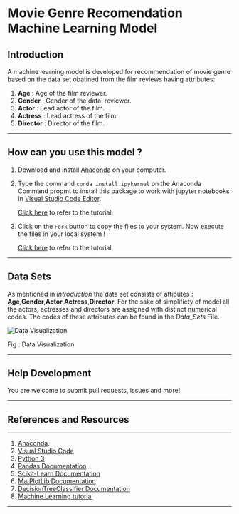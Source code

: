 # Movie Genre Recomendation Machine Learning Model
## **Introduction**
A machine learning model is developed for recommendation of movie genre based on the data set obatined from the film reviews having attributes:
1. **Age** : Age of the film reviewer.
2. **Gender** : Gender of the data. reviewer.
3. **Actor** : Lead actor of the film.
4. **Actress** : Lead actress of the film.
5. **Director** : Director of the film.
---
## **How can you use this model ?**

1. Download and install [Anaconda](https://www.anaconda.com/products/distribution/installation-success) on your computer.
2. Type the command `conda install ipykernel` on the Anaconda Command propmt to install this package to work with jupyter notebooks in [Visual Studio Code Editor](https://code.visualstudio.com/).

    [Click here](https://youtu.be/h1sAzPojKMg) to refer to the tutorial.

3. Click on the `Fork` button to copy the files to your system. Now execute the files in your local system !

    [Click here](https://youtu.be/8lGpZkjnkt4) to refer to the tutorial.
---
## **Data Sets**
As mentioned in *Introduction* the data set consists of attibutes : **Age**,**Gender**,**Actor**,**Actress**,**Director**.
For the sake of simplificty of model all the actors, actresses and directors are assigned with distinct numerical codes. The codes of these attributes can be found in the *Data_Sets* File.

![Data Visualization](DataFrame.png)

Fig : Data Visualization

---
## **Help Development**
You are welcome to submit pull requests, issues and more!

---
## **References and Resources**
---
1. [Anaconda](https://www.anaconda.com/products/distribution/installation-success).
2. [Visual Studio Code](https://code.visualstudio.com/)
3. [Python 3](https://www.python.org/download/releases/3.0/)
4. [Pandas Documentation](https://pandas.pydata.org/)
5. [Scikit-Learn Documentation](https://scikit-learn.org/stable/)
6. [MatPlotLib Documentation](https://matplotlib.org/stable/index.html)
7. [DecisionTreeClassifier Documentation](https://scikit-learn.org/stable/modules/generated/sklearn.tree.DecisionTreeClassifier.html)
8. [Machine Learning tutorial](https://youtu.be/_uQrJ0TkZlc)
---